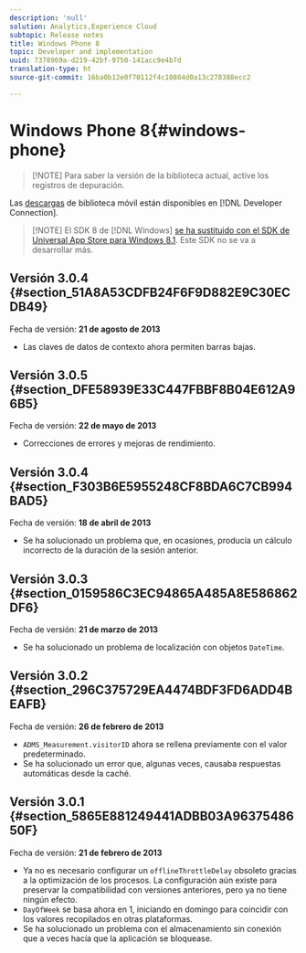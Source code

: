 ```yaml
---
description: 'null'
solution: Analytics,Experience Cloud
subtopic: Release notes
title: Windows Phone 8
topic: Developer and implementation
uuid: 7378969a-d219-42bf-9750-141acc9e4b7d
translation-type: ht
source-git-commit: 16ba0b12e0f70112f4c10804d0a13c278388ecc2

---
```



# Windows Phone 8{#windows-phone}

> [!NOTE] Para saber la versión de la biblioteca actual, active los registros de depuración.

Las [descargas](https://marketing.adobe.com/developer/get-started/mobile/c-measuring-mobile-applications) de biblioteca móvil están disponibles en [!DNL Developer Connection].

> [!NOTE] El SDK 8 de [!DNL Windows] [ se ha sustituido con el SDK de Universal App Store para Windows 8.1](../appmeasurement-release-notes/c-release-notes-winu.md). Este SDK no se va a desarrollar más.

## Versión 3.0.4 {#section_51A8A53CDFB24F6F9D882E9C30ECDB49}

Fecha de versión: **21 de agosto de 2013**

* Las claves de datos de contexto ahora permiten barras bajas.

## Versión 3.0.5 {#section_DFE58939E33C447FBBF8B04E612A96B5}

Fecha de versión: **22 de mayo de 2013**

* Correcciones de errores y mejoras de rendimiento.

## Versión 3.0.4 {#section_F303B6E5955248CF8BDA6C7CB994BAD5}

Fecha de versión: **18 de abril de 2013**

* Se ha solucionado un problema que, en ocasiones, producía un cálculo incorrecto de la duración de la sesión anterior.

## Versión 3.0.3 {#section_0159586C3EC94865A485A8E586862DF6}

Fecha de versión: **21 de marzo de 2013**

* Se ha solucionado un problema de localización con objetos `DateTime`.

## Versión 3.0.2 {#section_296C375729EA4474BDF3FD6ADD4BEAFB}

Fecha de versión: **26 de febrero de 2013**

* `ADMS_Measurement.visitorID` ahora se rellena previamente con el valor predeterminado.
* Se ha solucionado un error que, algunas veces, causaba respuestas automáticas desde la caché.

## Versión 3.0.1 {#section_5865E881249441ADBB03A9637548650F}

Fecha de versión: **21 de febrero de 2013**

* Ya no es necesario configurar un `offlineThrottleDelay` obsoleto gracias a la optimización de los procesos. La configuración aún existe para preservar la compatibilidad con versiones anteriores, pero ya no tiene ningún efecto.
* `DayOfWeek` se basa ahora en 1, iniciando en domingo para coincidir con los valores recopilados en otras plataformas.
* Se ha solucionado un problema con el almacenamiento sin conexión que a veces hacía que la aplicación se bloquease.

